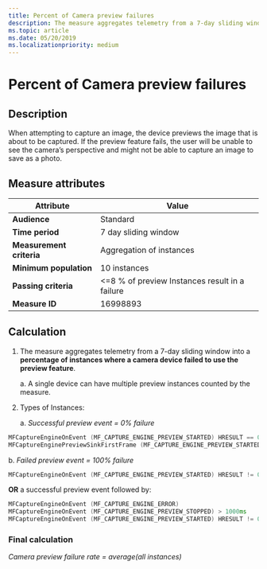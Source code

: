 ```yaml
---
title: Percent of Camera preview failures
description: The measure aggregates telemetry from a 7-day sliding window into a percentage of instances where a camera device failed to use the preview feature
ms.topic: article
ms.date: 05/20/2019
ms.localizationpriority: medium
---
```


# Percent of Camera preview failures

## Description

When attempting to capture an image, the device previews the image that is about to be captured. If the preview feature fails, the user will be unable to see the camera’s perspective and might not be able to capture an image to save as a photo.

## Measure attributes

|Attribute|Value|
|----|----|
|**Audience**|Standard|
|**Time period**|7 day sliding window|
|**Measurement criteria**|Aggregation of instances|
|**Minimum population**|10 instances|
|**Passing criteria**|<=8 % of preview Instances result in a failure|
|**Measure ID**|16998893|

## Calculation

1. The measure aggregates telemetry from a 7-day sliding window into a **percentage of instances where a camera device failed to use the preview feature**.

   a. A single device can have multiple preview instances counted by the measure.

2. Types of Instances:

   a. *Successful preview event = 0% failure*

```cpp
MFCaptureEngineOnEvent (MF_CAPTURE_ENGINE_PREVIEW_STARTED) HRESULT == 0
MFCaptureEnginePreviewSinkFirstFrame (MF_CAPTURE_ENGINE_PREVIEW_STARTED)
```

   b. *Failed preview event = 100% failure*

```cpp
MFCaptureEngineOnEvent (MF_CAPTURE_ENGINE_PREVIEW_STARTED) HRESULT != 0
```

**OR** a successful preview event followed by:

```cpp
MFCaptureEngineOnEvent (MF_CAPTURE_ENGINE_ERROR)
MFCaptureEngineOnEvent (MF_CAPTURE_ENGINE_PREVIEW_STOPPED) > 1000ms
MFCaptureEngineOnEvent (MF_CAPTURE_ENGINE_PREVIEW_STARTED) HRESULT != 0
```

### Final calculation

*Camera preview failure rate = average(all instances)*

